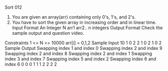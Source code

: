 
Sort 012

1. You are given an array(arr) containing only 0's, 1's, and 2's.
2. You have to sort the given array in increasing order and in linear time.
Input Format
An Integer N 
arr1
arr2..
n integers
Output Format
Check the sample output and question video.

Constraints
1 <= N <= 10000
arr[i] = 0,1,2
Sample Input
10
1
0
2
2
1
0
2
1
0
2
Sample Output
Swapping index 1 and index 0
Swapping index 2 and index 9
Swapping index 2 and index 8
Swapping index 2 and index 1
Swapping index 3 and index 7
Swapping index 5 and index 2
Swapping index 6 and index 6
0
0
0
1
1
1
2
2
2
2